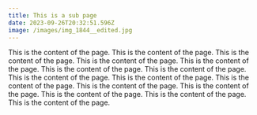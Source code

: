 ```yaml
---
title: This is a sub page
date: 2023-09-26T20:32:51.596Z
image: /images/img_1844__edited.jpg
---
```


This is the content of the page. This is the content of the page. This is the content of the page. This is the content of the page. This is the content of the page. This is the content of the page. This is the content of the page. This is the content of the page. This is the content of the page. This is the content of the page. This is the content of the page. This is the content of the page. This is the content of the page. This is the content of the page. This is the content of the page.
